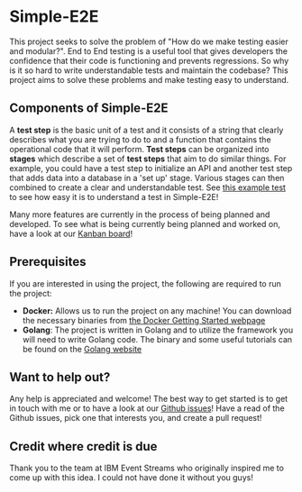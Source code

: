 # Simple-E2E

This project seeks to solve the problem of "How do we make testing easier and modular?". End to End testing is a useful tool that gives developers the confidence that their code is functioning and prevents regressions. So why is it so hard to write understandable tests and maintain the codebase? This project aims to solve these problems and make testing easy to understand.

## Components of Simple-E2E

A **test step** is the basic unit of a test and it consists of a string that clearly describes what you are trying to do to and a function that contains the operational code that it will perform. **Test steps** can be organized into **stages** which describe a set of **test steps** that aim to do similar things. For example, you could have a test step to initialize an API and another test step that adds data into a database in a  'set up' stage. Various stages can then combined to create a clear and understandable test. See [this example test](https://github.com/julianGoh17/simple-e2e/blob/master/tests/examples/multi-stage-test.yaml) to see how easy it is to understand a test in Simple-E2E!

Many more features are currently in the process of being planned and developed. To see what is being currently being planned and worked on, have a look at our [Kanban board](https://github.com/julianGoh17/simple-e2e/projects/1)!

## Prerequisites

If you are interested in using the project, the following are required to run the project:

- **Docker:** Allows us to run the project on any machine! You can download the necessary binaries from [the Docker Getting Started webpage](https://www.docker.com/get-started)
- **Golang**: The project is written in Golang and to utilize the framework you will need to write Golang code. The binary and some useful tutorials can be found on the [Golang website](https://golang.org/)

## Want to help out?

Any help is appreciated and welcome! The best way to get started is to get in touch with me or to have a look at our [Github issues](https://github.com/julianGoh17/simple-e2e/issues)! Have a read of the Github issues, pick one that interests you, and create a pull request!

## Credit where credit is due

Thank you to the team at IBM Event Streams who originally inspired me to come up with this idea. I could not have done it without you guys!
